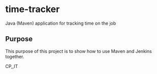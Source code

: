 # time-tracker
Java (Maven) application for tracking time on the job

## Purpose

This purpose of this project is to show how to use Maven and Jenkins together.

CP,,IT
